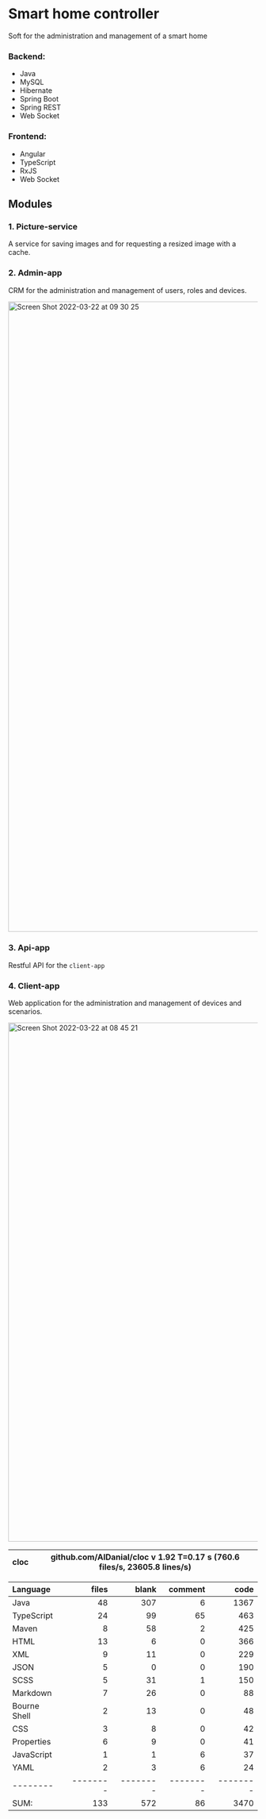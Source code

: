 # Smart home controller
Soft for the administration and management of a smart home

### Backend:
- Java
- MySQL
- Hibernate
- Spring Boot
- Spring REST
- Web Socket

### Frontend:
- Angular
- TypeScript
- RxJS
- Web Socket

## Modules
### 1. Picture-service
A service for saving images and for requesting a resized image with a cache.

### 2. Admin-app
CRM for the administration and management of users, roles and devices.

<img width="1270" alt="Screen Shot 2022-03-22 at 09 30 25" src="https://user-images.githubusercontent.com/38041284/159421360-8f993e36-1305-4895-a764-db32ee4a5178.png">

### 3. Api-app
Restful API for the `client-app`

### 4. Client-app
Web application for the administration and management of devices and scenarios.

<img width="1046" alt="Screen Shot 2022-03-22 at 08 45 21" src="https://user-images.githubusercontent.com/38041284/159416729-841cbd4a-a99e-4a2c-a35a-ecaf56f3e2aa.png">

cloc|github.com/AlDanial/cloc v 1.92  T=0.17 s (760.6 files/s, 23605.8 lines/s)
--- | ---

Language|files|blank|comment|code
:-------|-------:|-------:|-------:|-------:
Java|48|307|6|1367
TypeScript|24|99|65|463
Maven|8|58|2|425
HTML|13|6|0|366
XML|9|11|0|229
JSON|5|0|0|190
SCSS|5|31|1|150
Markdown|7|26|0|88
Bourne Shell|2|13|0|48
CSS|3|8|0|42
Properties|6|9|0|41
JavaScript|1|1|6|37
YAML|2|3|6|24
--------|--------|--------|--------|--------
SUM:|133|572|86|3470
